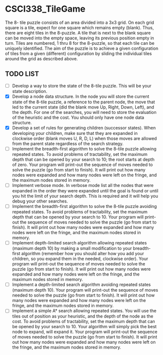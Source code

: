 # CSCI338_TileGame
The 8- tile puzzle consists of an area divided into a 3x3 grid. On each grid square is a tile, expect for one 
square which remains empty (blank). Thus, there are eight tiles in the 8-puzzle. A tile that is next to the 
blank square can be moved into the empty space, leaving its previous position empty in turn. Tiles are 
numbered, 1 thru 8 for the 8-puzzle, so that each tile can be uniquely identified. The aim of the puzzle is 
to achieve a given configuration of tiles from a given (different) configuration by sliding the individual tiles 
around the grid as described above.

## TODO LIST
- [ ] Develop a way to store the state of the 8-tile puzzle.  This will be your state description.
- [X] Develop  a  node  data  structure.    In  the  node  you  will  store  the  current  state  of  the  8-tile  puzzle,  a 
reference to the parent node, the move that led to the current state (did the blank move Up, Right, 
Down,  Left),  and  the  depth.  For  one  of  the  searches,  you  will  need  to  store  the  evaluation  of  the 
heuristic and the cost. You should only have one node data structure.
- [X] Develop a set of rules for generating children (successor states). When developing your children, make 
sure that they are expanded in clockwise order (blank moves U, R, D, L) when those moves are 
allowed from the parent state regardless of the search strategy. 
- [ ] Implement the breadth-first algorithm to solve the 8-tile puzzle allowing repeated states.  To avoid 
problems  of  tractability,  set  the  maximum  depth  that  can  be  opened  by  your  search  to  10;  the  root 
starts at depth of zero. Your program will print-out the sequence of moves needed to solve the puzzle 
(go from start to finish).   It will print out how many nodes were expanded and how many nodes were 
left on the fringe, and the maximum nodes stored in memory.
- [ ] Implement  verbose  mode.  In  verbose  mode  list  all  the  nodes  that  were  expanded  in  the  order  they 
were expanded until the goal is found or until you hit the limit of your search depth. This is required 
and it will help you debug your other searches.
- [ ] Implement the breadth-first algorithm to solve the 8-tile puzzle avoiding repeated states. To avoid 
problems  of  tractability,  set  the  maximum  depth  that  can  be  opened  by  your  search  to  10.  Your 
program will print-out the sequence of moves needed to solve the puzzle (go from start to finish).   It 
will print out how many nodes were expanded and how many nodes were left on the fringe, and the 
maximum nodes stored in memory.
- [ ] Implement  depth-limited  search  algorithm  allowing  repeated  states  (maximum  depth  10)  by 
making a small modification to your breadth-first algorithm (remember how you should alter how you 
add  your  children,  so  you  expand  them  in  the  needed,  clockwise  order).  Your  program  will  print-out 
the  sequence  of  moves  needed  to  solve  the  puzzle  (go  from  start  to  finish).      It  will  print  out  how 
many  nodes  were  expanded  and  how  many  nodes  were  left  on  the  fringe,  and  the  maximum  nodes 
stored in memory.
- [ ] Implement  a  depth-limited  search  algorithm  avoiding  repeated  states  (maximum  depth  10).  Your 
program will print-out the sequence of moves needed to solve the puzzle (go from start to finish).   It 
will print out how many nodes were expanded and how many nodes were left on the fringe, and the 
maximum nodes stored in memory.
- [ ] Implement a simple A* search allowing repeated states. You will use the tiles out of position as 
your  heuristic,  and  the  depth  of  the  node  as  the  cost.  To  avoid  problems  of  tractability,  set  the 
maximum  depth  that  can  be  opened  by  your  search  to  10.  Your  algorithm  will  simply  pick  the  best 
node to expand, will expand it. Your program will print-out the sequence of moves needed to solve the 
puzzle  (go  from  start  to  finish).      It  will  print  out  how  many  nodes  were  expanded  and  how  many 
nodes were left on the fringe, and the maximum nodes stored in memory.
